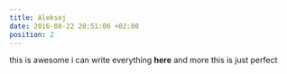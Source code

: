 ```yaml
---
title: Aleksej
date: 2016-08-22 20:51:00 +02:00
position: 2
---
```


this is awesome i can write everything **here** and more this is just perfect